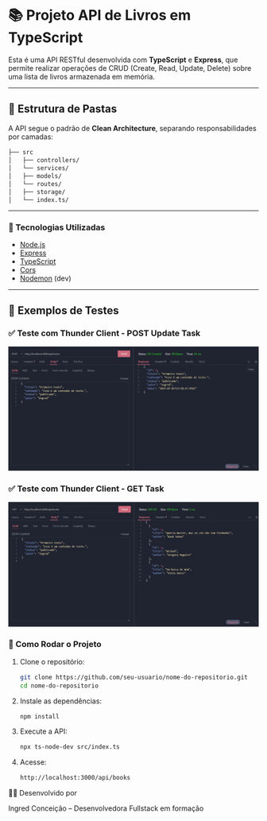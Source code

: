 # 📚 Projeto API de Livros em TypeScript

Esta é uma API RESTful desenvolvida com **TypeScript** e **Express**, que permite realizar operações de CRUD (Create, Read, Update, Delete) sobre uma lista de livros armazenada em memória.

---

## 📁 Estrutura de Pastas

A API segue o padrão de **Clean Architecture**, separando responsabilidades por camadas:

```
├── src
│   ├── controllers/
│   └── services/
│   ├── models/
│   └── routes/
│   ├── storage/
│   └── index.ts/

```
---
### 🚀 Tecnologias Utilizadas

- [Node.js](https://nodejs.org/)
- [Express](https://expressjs.com/)
- [TypeScript](https://www.typescriptlang.org/)
- [Cors](https://www.npmjs.com/package/cors)
- [Nodemon](https://www.npmjs.com/package/nodemon) (dev)

---


## 📸 Exemplos de Testes

### ✅ Teste com Thunder Client - POST Update Task
  ![POST Task](./API/src/images/post.task.jpeg)

### ✅ Teste com Thunder Client - GET Task
  ![GET Task](./API/src/images/get.task.jpeg)


### 🔧 Como Rodar o Projeto

1. Clone o repositório:
   ```bash
   git clone https://github.com/seu-usuario/nome-do-repositorio.git
   cd nome-do-repositorio

2. Instale as dependências:
    ```bash
    npm install

3. Execute a API:
    ```bash
    npx ts-node-dev src/index.ts

4. Acesse:
    ```bash
    http://localhost:3000/api/books

👩‍💻 Desenvolvido por

Ingred Conceição – Desenvolvedora Fullstack em formação





